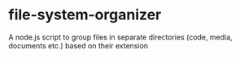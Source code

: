 # file-system-organizer
A node.js script to group files in separate directories (code, media, documents etc.) based on their extension